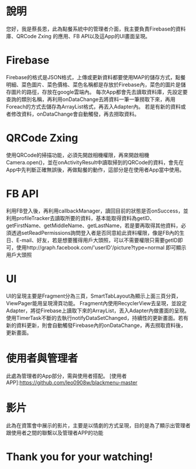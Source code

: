 # 說明
您好，我是蔡長恩，此為點餐系統中的管理者介面，我主要負責Firebase的資料庫、QRCode Zxing 的應用、FB API以及這App的UI畫面呈現。
# Firebase
Firebase的格式是JSON格式，上傳或更新資料都要使用MAP的儲存方式，點餐明細、菜色圖片、菜色價格、菜色名稱都是存放於Firebase內，菜色的圖片是儲存圖片的路徑，存放在google雲端內。
每次App都會先去讀取資料庫，先設定要查詢的類別名稱，再利用onDataChange去將資料一筆一筆撈取下來，再用Foreach的方式去儲存為ArrayList格式，再丟入Adapter內。
若是有新的資料或者修改資料，onDataChange會自動觸發，再去撈取資料。
# QRCode Zxing 
使用QRCode的掃描功能，必須先開啟相機權限，再來開啟相機Camera.open()，並在onActivityResult中讀取掃到的QRCode的資料，會先在App中先判斷正確無誤後，再做點餐的動作，這部分是在使用者App當中使用。

# FB API
利用FB登入後，再利用callbackManager，讀回目前的狀態是否onSuccess，並利用profileTracker去讀取所要的資料，基本能取得資料為getID、getFirstName、getMiddleName、getLastName，若是要再取得其他資料，必須透過setReadPermissions詢問登入者是否同意給此資料權限，像是FB內的生日、E-mail、好友，若是想要獲得用戶大頭照，可以不需要權限只需要getID即可，使用http://graph.facebook.com/'userID'/picture?type=normal 即可顯示用戶大頭照
# UI
UI的呈現主要是Fragment分為三頁，SmartTabLayout為顯示上面三頁分頁，ViewPager能用呈現滑頁功能。
Fragment內使用RecyclerView去呈現，並設定Adapter，將從Firebase上讀取下來的ArrayList，丟入Adapter內做畫面的呈現。
使用TimerTask不斷的去執行notifyDataSetChanged，持續性的更新畫面。若有新的資料更新，則會自動觸發Firebase內的onDataChange，再去撈取資料後，更新畫面。

# 使用者與管理者
此處為管理者的App部分，需與使用者搭配。
[使用者APP]:https://github.com/leo0908w/blackmenu-master

# 影片
此為在資策會中展示的影片，主要是以情劇的方式呈現，目的是為了顯示出管理者跟使用者之間的聯繫以及管理者APP的功能 

[Youtube]:https://www.youtube.com/watch?v=dfVhyTedzsA&feature=youtu.be



# Thank you for your watching!
